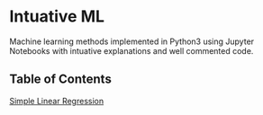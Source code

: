# Intuative ML

Machine learning methods implemented in Python3 using Jupyter Notebooks with intuative explanations and well commented code.

## Table of Contents
[Simple Linear Regression](simple_linear_regression#Introduction) <a href="https://colab.research.google.com/github/RyanCodrai/ml-from-the-ground-up/blob/master/simple_linear_regression/Simple%20Linear%20Regression.ipynb">
